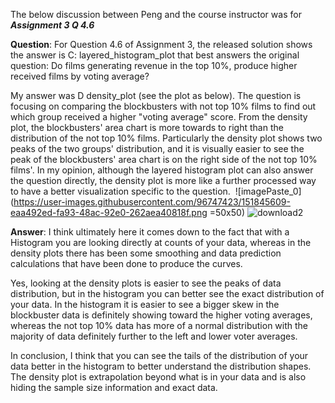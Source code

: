 The below discussion between Peng and the course instructor was for ***Assignment 3 Q 4.6***

**Question**: For Question 4.6 of Assignment 3, the released solution shows the answer is C: layered_histogram_plot that best answers the original question: Do films generating revenue in the top 10%, produce higher received films by voting average?

My answer was D density_plot (see the plot as below). The question is focusing on comparing the blockbusters with not top 10% films to find out which group received a higher "voting average" score. From the density plot, the blockbusters' area chart is more towards to right than the distribution of the not top 10% films. Particularly the density plot shows two peaks of the two groups' distribution, and it is visually easier to see the peak of the blockbusters' area chart is on the right side of the not top 10% films'. In my opinion, although the layered histogram plot can also answer the question directly, the density plot is more like a further processed way to have a better visualization specific to the question. 
![imagePaste_0](https://user-images.githubusercontent.com/96747423/151845609-eaa492ed-fa93-48ac-92e0-262aea40818f.png =50x50)
![download2](https://user-images.githubusercontent.com/96747423/151845679-2f90c129-5a56-40a3-975a-cd1a0e55d030.png)

**Answer**: I think ultimately here it comes down to the fact that with a Histogram you are looking directly at counts of your data, whereas in the density plots there has been some smoothing and data prediction calculations that have been done to produce the curves.

Yes, looking at the density plots is easier to see the peaks of data distribution, but in the histogram you can better see the exact distribution of your data. In the histogram it is easier to see a bigger skew in the blockbuster data is definitely showing toward the higher voting averages, whereas the not top 10% data has more of a normal distribution with the majority of data definitely further to the left and lower voter averages.

In conclusion, I think that you can see the tails of the distribution of your data better in the histogram to better understand the distribution shapes. The density plot is extrapolation beyond what is in your data and is also hiding the sample size information and exact data.
